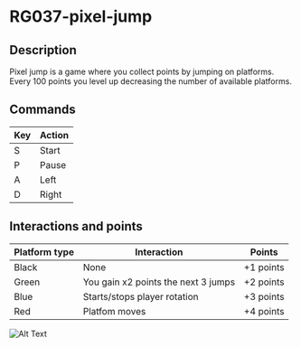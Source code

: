 # RG037-pixel-jump

## Description 
Pixel jump is a game where you collect points by jumping on platforms. Every 100 points you level up decreasing the number of available platforms. 

## Commands

Key | Action
----|-------
S      | Start
P   | Pause
A   | Left
D   | Right

## Interactions and points

Platform type | Interaction | Points
--------------|-------------|-------------
Black         | None        | +1 points
Green         | You gain x2 points the next 3 jumps | +2 points
Blue          | Starts/stops player rotation | +3 points
Red           | Platfom moves | +4 points

![Alt Text](https://github.com/MATF-RG17/RG037-pixel-jump/blob/master/Screenshots/pixel_jump.gif)





